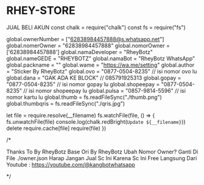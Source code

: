 # RHEY-STORE
JUAL BELI AKUN
const chalk = require("chalk")
const fs = require("fs")

global.ownerNumber = ["62838984457888@s.whatsapp.net"]
global.nomerOwner = "62838984457888"
global.nomorOwner = ['62838984457888']
global.namaDeveloper = "RheyBotz"
global.nameGEDE = "RHEYBOTZ"
global.namaBot = "RheyBotz WhatsApp"
global.packname = ""
global.wame = "https://wa.me/setting"
global.author = "Sticker By RheyBotz"
global.ovo = "0877-0504-8235" // isi nomor ovo lu
global.dana = "GAK ADA KE BLOCK" // 085791925313
global.gopay = "0877-0504-8235" // isi nomor gopay lu
global.shopeepay = "0877-0504-8235" // isi nomor shopeepay lu
global.pulsa = "0857-9814-5596" // isi nomor kartu lu
global.thumb = fs.readFileSync("./thumb.png")
global.thumbqris = fs.readFileSync("./qris.jpg")

let file = require.resolve(__filename) 
fs.watchFile(file, () => {
fs.unwatchFile(file)
console.log(chalk.redBright(`Update ${__filename}`))
delete require.cache[file]
require(file)
})

/*

Thanks To By RheyBotz
Base Ori By RheyBotz
Ubah Nomor Owner?
Ganti Di File ./owner.json
Harap Jangan Jual Sc Ini
Karena Sc Ini Free Langsung Dari
Youtube : https://youtube.com/@kangbotwhatsapp

*/
